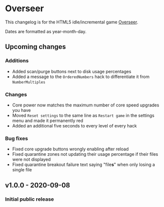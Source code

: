 # Overseer
This changelog is for the HTML5 idle/incremental game [Overseer](https://mrsperry.github.io/overseer).

Dates are formatted as year-month-day.

## Upcoming changes
### Additions
- Added scan/purge buttons next to disk usage percentages
- Added a message to the `OrderedNumbers` hack to differentiate it from `NumberMultiples`

### Changes
- Core power now matches the maximum number of core speed upgrades you have
- Moved `Reset settings` to the same line as `Restart game` in the settings menu and made it permanently red
- Added an additional five seconds to every level of every hack

### Bug fixes
- Fixed core upgrade buttons wrongly enabling after reload
- Fixed quarantine zones not updating their usage percentage if their files were not displayed
- Fixed quarantine breakout failure text saying "file**s**" when only losing a single file

## v1.0.0 - 2020-09-08
### Initial public release